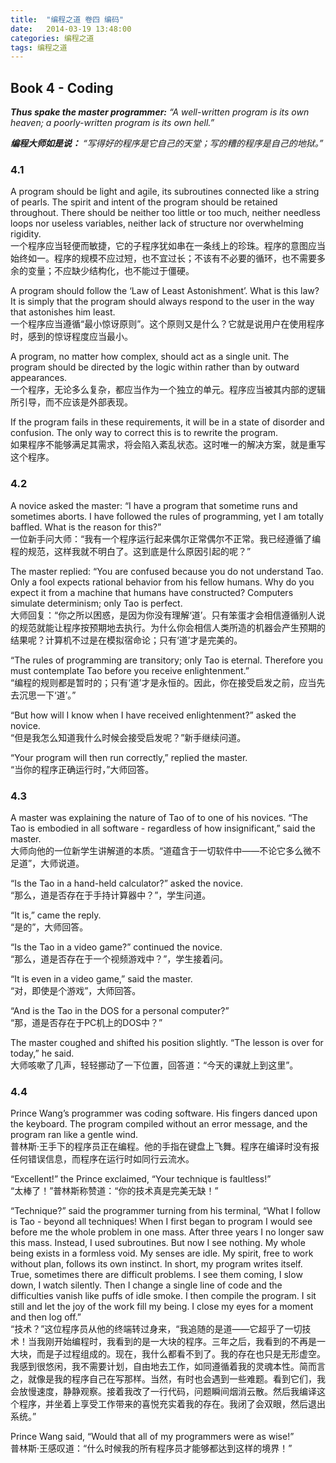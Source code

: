 ```yaml
---
title:  "编程之道 卷四 编码"
date:   2014-03-19 13:48:00
categories: 编程之道
tags: 编程之道
---
```


## Book 4 - Coding

***Thus spake the master programmer:***
*“A well-written program is its own heaven; a poorly-written program is its own hell.”*

***编程大师如是说：***
*“写得好的程序是它自己的天堂；写的糟的程序是自己的地狱。”*

<!--more-->

### 4.1
A program should be light and agile, its subroutines connected like a string of pearls. The spirit and intent of the program should be retained throughout. There should be neither too little or too much, neither needless loops nor useless variables, neither lack of structure nor overwhelming rigidity.  
一个程序应当轻便而敏捷，它的子程序犹如串在一条线上的珍珠。程序的意图应当始终如一。程序的规模不应过短，也不宜过长；不该有不必要的循环，也不需要多余的变量；不应缺少结构化，也不能过于僵硬。

A program should follow the ‘Law of Least Astonishment’. What is this law? It is simply that the program should always respond to the user in the way that astonishes him least.  
一个程序应当遵循“最小惊讶原则”。这个原则又是什么？它就是说用户在使用程序时，感到的惊讶程度应当最小。

A program, no matter how complex, should act as a single unit. The program should be directed by the logic within rather than by outward appearances.  
一个程序，无论多么复杂，都应当作为一个独立的单元。程序应当被其内部的逻辑所引导，而不应该是外部表现。

If the program fails in these requirements, it will be in a state of disorder and confusion. The only way to correct this is to rewrite the program.  
如果程序不能够满足其需求，将会陷入紊乱状态。这时唯一的解决方案，就是重写这个程序。

### 4.2

A novice asked the master: “I have a program that sometime runs and sometimes aborts. I have followed the rules of programming, yet I am totally baffled. What is the reason for this?”  
一位新手问大师：“我有一个程序运行起来偶尔正常偶尔不正常。我已经遵循了编程的规范，这样我就不明白了。这到底是什么原因引起的呢？”

The master replied: “You are confused because you do not understand Tao. Only a fool expects rational behavior from his fellow humans. Why do you expect it from a machine that humans have constructed? Computers simulate determinism; only Tao is perfect.  
大师回复：“你之所以困惑，是因为你没有理解‘道’。只有笨蛋才会相信遵循别人说的规范就能让程序按预期地去执行。为什么你会相信人类所造的机器会产生预期的结果呢？计算机不过是在模拟宿命论；只有‘道’才是完美的。

“The rules of programming are transitory; only Tao is eternal. Therefore you must contemplate Tao before you receive enlightenment.”  
“编程的规则都是暂时的；只有‘道’才是永恒的。因此，你在接受启发之前，应当先去沉思一下‘道’。”

“But how will I know when I have received enlightenment?” asked the novice.  
“但是我怎么知道我什么时候会接受启发呢？”新手继续问道。

“Your program will then run correctly,” replied the master.  
“当你的程序正确运行时，”大师回答。

### 4.3
A master was explaining the nature of Tao of to one of his novices. “The Tao is embodied in all software - regardless of how insignificant,” said the master.  
大师向他的一位新学生讲解道的本质。“道蕴含于一切软件中——不论它多么微不足道”，大师说道。

“Is the Tao in a hand-held calculator?” asked the novice.  
“那么，道是否存在于手持计算器中？”，学生问道。

“It is,” came the reply.  
“是的”，大师回答。

“Is the Tao in a video game?” continued the novice.  
“那么，道是否存在于一个视频游戏中？”，学生接着问。

“It is even in a video game,” said the master.  
“对，即使是个游戏”，大师回答。

“And is the Tao in the DOS for a personal computer?”  
“那，道是否存在于PC机上的DOS中？”

The master coughed and shifted his position slightly. “The lesson is over for today,” he said.  
大师咳嗽了几声，轻轻挪动了一下位置，回答道：“今天的课就上到这里”。

### 4.4
Prince Wang’s programmer was coding software. His fingers danced upon the keyboard. The program compiled without an error message, and the program ran like a gentle wind.  
普林斯·王手下的程序员正在编程。他的手指在键盘上飞舞。程序在编译时没有报任何错误信息，而程序在运行时如同行云流水。

“Excellent!” the Prince exclaimed, “Your technique is faultless!”  
“太棒了！”普林斯称赞道：“你的技术真是完美无缺！”

“Technique?” said the programmer turning from his terminal, “What I follow is Tao - beyond all techniques! When I first began to program I would see before me the whole problem in one mass. After three years I no longer saw this mass. Instead, I used subroutines. But now I see nothing. My whole being exists in a formless void. My senses are idle. My spirit, free to work without plan, follows its own instinct. In short, my program writes itself. True, sometimes there are difficult problems. I see them coming, I slow down, I watch silently. Then I change a single line of code and the difficulties vanish like puffs of idle smoke. I then compile the program. I sit still and let the joy of the work fill my being. I close my eyes for a moment and then log off.”  
“技术？”这位程序员从他的终端转过身来，“我追随的是道——它超乎了一切技术！当我刚开始编程时，我看到的是一大块的程序。三年之后，我看到的不再是一大块，而是子过程组成的。现在，我什么都看不到了。我的存在也只是无形虚空。我感到很悠闲，我不需要计划，自由地去工作，如同遵循着我的灵魂本性。简而言之，就像是我的程序自己在写那样。当然，有时也会遇到一些难题。看到它们，我会放慢速度，静静观察。接着我改了一行代码，问题瞬间烟消云散。然后我编译这个程序，并坐着上享受工作带来的喜悦充实着我的存在。我闭了会双眼，然后退出系统。”

Prince Wang said, “Would that all of my programmers were as wise!”  
普林斯·王感叹道：“什么时候我的所有程序员才能够都达到这样的境界！”
